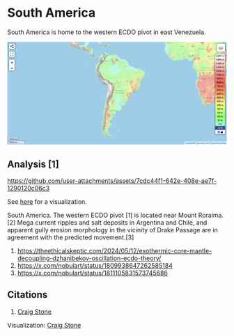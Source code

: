 # South America

South America is home to the western ECDO pivot in east Venezuela.

![sa](img/south-america-elevation.png "sa")

## Analysis [1]

https://github.com/user-attachments/assets/7cdc44f1-642e-408e-ae7f-1290120c06c3

See [here](https://github.com/sovrynn/ecdo/tree/master/6-LITERATURE-MEDIA/nobulart/ecdo-visualizations) for a visualization.

South America. The western ECDO pivot [1] is located near Mount Roraima.[2] Mega current ripples and salt deposits in Argentina and Chile, and apparent gully erosion morphology in the vicinity of Drake Passage are in agreement with the predicted movement.[3]
1. https://theethicalskeptic.com/2024/05/12/exothermic-core-mantle-decoupling-dzhanibekov-oscillation-ecdo-theory/
2. https://x.com/nobulart/status/1809938647262585184
3. https://x.com/nobulart/status/1811105831573745686

## Citations

1. [Craig Stone](https://nobulart.com)

Visualization: [Craig Stone](https://nobulart.com)